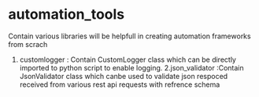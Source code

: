 # automation_tools

Contain various libraries will be helpfull in creating automation frameworks from scrach
  1. customlogger : Contain CustomLogger class which can be directly imported to python script to enable logging.
  2.json_validator :Contain JsonValidator class which canbe used to validate json respoced received from various rest api requests with   refrence schema
